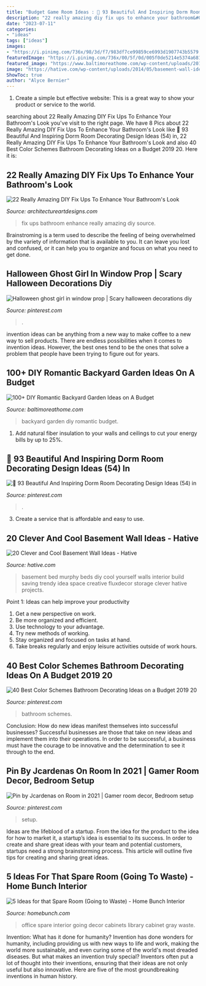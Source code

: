 ```yaml
---
title: "Budget Game Room Ideas : 🔺 93 Beautiful And Inspiring Dorm Room Decorating Design Ideas (54) In"
description: "22 really amazing diy fix ups to enhance your bathroom&#039;s look"
date: "2023-07-11"
categories:
- "ideas"
tags: ["ideas"]
images:
- "https://i.pinimg.com/736x/98/3d/f7/983df7ce99859ce6993d1907743b5579.jpg"
featuredImage: "https://i.pinimg.com/736x/00/5f/0d/005f0de5214e5374a681b9162d92845d.jpg"
featured_image: "https://www.baltimoreathome.com/wp-content/uploads/2018/02/DIY-Romantic-Backyard-Garden-Ideas-on-A-Budget-33.jpg"
image: "https://hative.com/wp-content/uploads/2014/05/basement-wall-ideas/18-creative-wall-idea.jpg"
ShowToc: true
author: "Alyce Bernier"
---
```



1. Create a simple but effective website: This is a great way to show your product or service to the world.

	

		
searching about 22 Really Amazing DIY Fix Ups To Enhance Your Bathroom&#039;s Look you've visit to the right page. We have 8 Pics about 22 Really Amazing DIY Fix Ups To Enhance Your Bathroom&#039;s Look like 🔺 93 Beautiful And Inspiring Dorm Room Decorating Design Ideas (54) in, 22 Really Amazing DIY Fix Ups To Enhance Your Bathroom&#039;s Look and also 40 Best Color Schemes Bathroom Decorating Ideas on a Budget 2019 20. Here it is:
		
    
## 22 Really Amazing DIY Fix Ups To Enhance Your Bathroom&#039;s Look

<img loading=lazy src="https://www.architectureartdesigns.com/wp-content/uploads/2016/07/9-36.jpg" onerror="this.onerror=null;this.src='https://tse2.mm.bing.net/th?id=OIP.QDWHAidD_kwJ-HXgUbunfwHaJ6&amp;pid=15.1';" alt="22 Really Amazing DIY Fix Ups To Enhance Your Bathroom&#039;s Look">

_Source: architectureartdesigns.com_

>fix ups bathroom enhance really amazing diy source. 

	

Brainstroming is a term used to describe the feeling of being overwhelmed by the variety of information that is available to you. It can leave you lost and confused, or it can help you to organize and focus on what you need to get done.

    
## Halloween Ghost Girl In Window Prop | Scary Halloween Decorations Diy

<img loading=lazy src="https://i.pinimg.com/736x/00/5f/0d/005f0de5214e5374a681b9162d92845d.jpg" onerror="this.onerror=null;this.src='https://tse3.mm.bing.net/th?id=OIP.fRTf-P2HEvSOvYCWz1GyXAAAAA&amp;pid=15.1';" alt="Halloween ghost girl in window prop | Scary halloween decorations diy">

_Source: pinterest.com_

>. 

	

invention ideas can be anything from a new way to make coffee to a new way to sell products. There are endless possibilities when it comes to invention ideas. However, the best ones tend to be the ones that solve a problem that people have been trying to figure out for years.

    
## 100+ DIY Romantic Backyard Garden Ideas On A Budget

<img loading=lazy src="https://www.baltimoreathome.com/wp-content/uploads/2018/02/DIY-Romantic-Backyard-Garden-Ideas-on-A-Budget-33.jpg" onerror="this.onerror=null;this.src='https://tse1.mm.bing.net/th?id=OIP.oRSHg_YXHecSf4W1NhBtSAHaK_&amp;pid=15.1';" alt="100+ DIY Romantic Backyard Garden Ideas on A Budget">

_Source: baltimoreathome.com_

>backyard garden diy romantic budget. 

	

1. Add natural fiber insulation to your walls and ceilings to cut your energy bills by up to 25%.

    
## 🔺 93 Beautiful And Inspiring Dorm Room Decorating Design Ideas (54) In

<img loading=lazy src="https://i.pinimg.com/736x/9a/24/6b/9a246bf4b216842cbbd5bfac17119f2a.jpg" onerror="this.onerror=null;this.src='https://tse2.mm.bing.net/th?id=OIP.dvPkM1uHXNHnqp0qxUnmNgHaJ4&amp;pid=15.1';" alt="🔺 93 Beautiful And Inspiring Dorm Room Decorating Design Ideas (54) in">

_Source: pinterest.com_

>. 

	

3. Create a service that is affordable and easy to use.

    
## 20 Clever And Cool Basement Wall Ideas - Hative

<img loading=lazy src="https://hative.com/wp-content/uploads/2014/05/basement-wall-ideas/18-creative-wall-idea.jpg" onerror="this.onerror=null;this.src='https://tse3.mm.bing.net/th?id=OIP._GiJSWBUK9Qs7CE_OrB2hQHaLH&amp;pid=15.1';" alt="20 Clever and Cool Basement Wall Ideas - Hative">

_Source: hative.com_

>basement bed murphy beds diy cool yourself walls interior build saving trendy idea space creative fluxdecor storage clever hative projects. 

	

Point 1: Ideas can help improve your productivity
1. Get a new perspective on work.
2. Be more organized and efficient.
3. Use technology to your advantage.
4. Try new methods of working.
5. Stay organized and focused on tasks at hand.
6. Take breaks regularly and enjoy leisure activities outside of work hours.

    
## 40 Best Color Schemes Bathroom Decorating Ideas On A Budget 2019 20

<img loading=lazy src="https://i.pinimg.com/736x/98/3d/f7/983df7ce99859ce6993d1907743b5579.jpg" onerror="this.onerror=null;this.src='https://tse2.mm.bing.net/th?id=OIP.ItvhlYC8U5tf5NE3yrTbjQHaLH&amp;pid=15.1';" alt="40 Best Color Schemes Bathroom Decorating Ideas on a Budget 2019 20">

_Source: pinterest.com_

>bathroom schemes. 

	

Conclusion: How do new ideas manifest themselves into successful businesses?
Successful businesses are those that take on new ideas and implement them into their operations. In order to be successful, a business must have the courage to be innovative and the determination to see it through to the end.

    
## Pin By Jcardenas On Room In 2021 | Gamer Room Decor, Bedroom Setup

<img loading=lazy src="https://i.pinimg.com/736x/3c/d2/6c/3cd26c48d1b8a488c8109f141964b498.jpg" onerror="this.onerror=null;this.src='https://tse4.mm.bing.net/th?id=OIP.tpN41-uAV_y3Y6ekaD_0pwHaJ3&amp;pid=15.1';" alt="Pin by Jcardenas on Room in 2021 | Gamer room decor, Bedroom setup">

_Source: pinterest.com_

>setup. 

	

Ideas are the lifeblood of a startup. From the idea for the product to the idea for how to market it, a startup’s idea is essential to its success. In order to create and share great ideas with your team and potential customers, startups need a strong brainstorming process. This article will outline five tips for creating and sharing great ideas.

    
## 5 Ideas For That Spare Room (Going To Waste) - Home Bunch Interior

<img loading=lazy src="http://www.homebunch.com/wp-content/uploads/2016/09/Home-Office-with-gray-cabinet-1.jpg" onerror="this.onerror=null;this.src='https://tse3.mm.bing.net/th?id=OIP.B9BeieaQ5vE-8_35J1XypAHaKJ&amp;pid=15.1';" alt="5 Ideas for that Spare Room (Going to Waste) - Home Bunch Interior">

_Source: homebunch.com_

>office spare interior going decor cabinets library cabinet gray waste. 

	

Invention: What has it done for humanity?
Invention has done wonders for humanity, including providing us with new ways to life and work, making the world more sustainable, and even curing some of the world's most dreaded diseases. But what makes an invention truly special? Inventors often put a lot of thought into their inventions, ensuring that their ideas are not only useful but also innovative. Here are five of the most groundbreaking inventions in human history.

